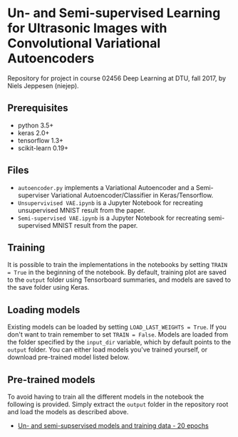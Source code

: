 # Un- and Semi-supervised Learning for Ultrasonic Images with Convolutional Variational Autoencoders
Repository for project in course 02456 Deep Learning at DTU, fall 2017, by Niels Jeppesen (niejep).

## Prerequisites
- python 3.5+
- keras 2.0+
- tensorflow 1.3+
- scikit-learn 0.19+

## Files
- `autoencoder.py` implements a Variational Autoencoder and a Semi-superviser Variational Autoencoder/Classifier in Keras/Tensorflow.
- `Unsupervivised VAE.ipynb` is a Jupyter Notebook for recreating unsupervised MNIST result from the paper.
- `Semi-supervised VAE.ipynb` is a Jupyter Notebook for recreating semi-supervised MNIST result from the paper.

## Training
It is possible to train the implementations in the notebooks by setting `TRAIN = True` in the beginning of the notebook. By default, training plot are saved to the `output` folder using Tensorboard summaries, and models are saved to the save folder using Keras.

## Loading models
Existing models can be loaded by setting `LOAD_LAST_WEIGHTS = True`. If you don't want to train remember to set `TRAIN = False`. Models are loaded from the folder specified by the `input_dir` variable, which by default points to the `output` folder. You can either load models you've trained yourself, or download pre-trained model listed below.

## Pre-trained models
To avoid having to train all the different models in the notebook the following is provided. Simply extract the `output` folder in the repository root and load the models as described above.
- [Un- and semi-supservised models and training data - 20 epochs](https://dtudk-my.sharepoint.com/personal/niejep_win_dtu_dk/_layouts/15/guestaccess.aspx?docid=08ad1ee819e3147cc82a75538d0a2b814&authkey=Aaq-NtLBwlea5Hcr31_PP74&e=0a57997c44c348b496b538deff85fc7c)